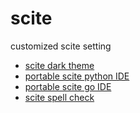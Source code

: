 # scite
customized scite setting

- [scite dark theme](scite-dark-theme.md)
- [portable scite python IDE](portable-scite-python-IDE.md)
- [portable scite go IDE](portable-scite-go-IDE.md)
- [scite spell check](scite-check.md)

